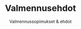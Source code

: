 ---
layout: page
title: Valmennusehdot
subtitle: Valmennussopimukset & ehdot
bigimg: img/aloituskuvia_IMG_20190709_161031.jpg
---